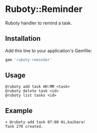 # Ruboty::Reminder

Ruboty handler to remind a task.

## Installation

Add this line to your application's Gemfile:

```ruby
gem 'ruboty-reminder'
```

## Usage

```
@ruboty add task HH:MM <task>
@ruboty delete task <id>
@ruboty list tasks <id>
```

## Example

```
> @ruboty add task 07:00 Hi,kaihara!
Task 270 created.
```
